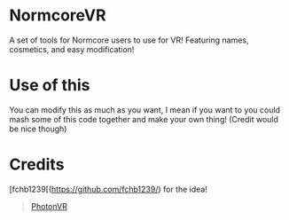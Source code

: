 # NormcoreVR
A set of tools for Normcore users to use for VR!
Featuring names, cosmetics, and easy modification!

# Use of this
You can modify this as much as you want, I mean if you want to you could mash some of this code together and make your own thing! (Credit would be nice though)

# Credits
[fchb1239[(https://github.com/fchb1239/) for the idea!
> [PhotonVR](https://github.com/fchb1239/PhotonVR)
